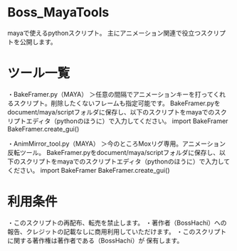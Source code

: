 # Boss_MayaTools
mayaで使えるpythonスクリプト。
主にアニメーション関連で役立つスクリプトを公開します。

# ツール一覧
・BakeFramer.py（MAYA）
＞任意の間隔でアニメーションキーを打ってくれるスクリプト。削除したくないフレームも指定可能です。
BakeFramer.pyをdocument/maya/scriptフォルダに保存し、以下のスクリプトをmayaでのスクリプトエディタ（pythonのほうに）で入力してください。
import BakeFramer
BakeFramer.create_gui()

・AnimMirror_tool.py（MAYA）
＞今のところMoxリグ専用。アニメーション反転ツール。
BakeFramer.pyをdocument/maya/scriptフォルダに保存し、以下のスクリプトをmayaでのスクリプトエディタ（pythonのほうに）で入力してください。
import BakeFramer
BakeFramer.create_gui()


# 利用条件
・このスクリプトの再配布、転売を禁止します。
・著作者（BossHachi）への報告、クレジットの記載なしに商用利用していただけます。
・このスクリプトに関する著作権は著作者である（BossHachi）が 保有します。
